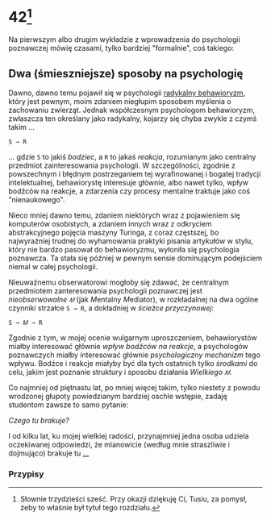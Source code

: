 <!-- -*- coding: utf-8 -*- -->
# 42[^1]

Na pierwszym albo drugim wykładzie z wprowadzenia do psychologii poznawczej mówię czasami, tylko
bardziej "formalnie", coś takiego:

## Dwa (śmieszniejsze) sposoby na psychologię

Dawno, dawno temu pojawił się w psychologii [radykalny
behawioryzm](https://en.wikipedia.org/wiki/Radical_behaviorism), który jest pewnym, moim zdaniem
niegłupim sposobem myślenia o zachowaniu zwierząt. Jednak współczesnym psychologom behawioryzm,
zwłaszcza ten określany jako radykalny, kojarzy się chyba zwykle z czymś takim ...

`S → R`

... gdzie `S` to jakiś *bodziec*, a `R` to jakaś *reakcja*, rozumianym jako centralny przedmiot
zainteresowania psychologii. W szczególności, zgodnie z powszechnym i błędnym postrzeganiem tej
wyrafinowanej i bogatej tradycji intelektualnej, behawiorystę interesuje głównie, albo nawet tylko,
wpływ bodźców na reakcje, a zdarzenia czy procesy mentalne traktuje jako coś "nienaukowego".

Nieco mniej dawno temu, zdaniem niektórych wraz z pojawieniem się komputerów osobistych, a zdaniem
innych wraz z odkryciem abstrakcyjnego pojęcia maszyny Turinga, z coraz częstszej, bo najwyraźniej
trudnej do wyhamowania praktyki pisania artykułów w stylu, który nie bardzo pasował do behawioryzmu,
wyłoniła się psychologia poznawcza. Ta stała się później w pewnym sensie dominującym podejściem
niemal w całej psychologii.

Nieuważnemu obserwatorowi mogłoby się zdawać, że centralnym przedmiotem zanteresowania psychologii
poznawczej jest *nieobserwowalne `𝑀`* (jak *M*entalny *M*ediator), w rozkładalnej na dwa ogólne
czynniki strzałce `S → R`, a dokładniej w *ścieżce przyczynowej*:

`S → 𝑀 → R`

Zgodnie z tym, w mojej ocenie wulgarnym uproszczeniem, behawiorystów miałby interesować głównie
*wpływ bodźców na reakcje*, a psychologów poznawczych miałby interesować głównie *psychologiczny
mechanizm* tego wpływu. Bodźce i reakcje miałyby być dla tych ostatnich tylko *środkami* do celu,
jakim jest poznanie struktury i sposobu działania *Wielkiego `𝑀`*.

Co najmniej od piętnastu lat, po mniej więcej takim, tylko niestety z powodu wrodzonej głupoty
powiedzianym bardziej oschle wstępie, zadaję studentom zawsze to samo pytanie:

*Czego tu brakuje?*

I od kilku lat, ku mojej wielkiej radości, przynajmniej jedna osoba udziela oczekiwanej odpowiedzi,
że mianowicie (według mnie straszliwie i dojmująco) brakuje tu [...](./R_42_2.md)

### Przypisy

[^1]: Słownie trzydzieści sześć. Przy okazji dziękuję Ci, Tusiu, za pomysł, żeby to właśnie był
    tytuł tego rozdziału.
